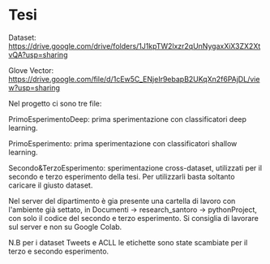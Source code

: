# Tesi
Dataset: https://drive.google.com/drive/folders/1J1kpTW2lxzr2qUnNygaxXiX3ZX2XtvQA?usp=sharing

Glove Vector: https://drive.google.com/file/d/1cEw5C_ENjeIr9ebapB2UKqXn2f6PAjDL/view?usp=sharing

Nel progetto ci sono tre file:

PrimoEsperimentoDeep: prima sperimentazione con classificatori deep learning.

PrimoEsperimento: prima sperimentazione con classificatori shallow learning.

Secondo&TerzoEsperimento: sperimentazione cross-dataset, utilizzati per il secondo e terzo esperimento della tesi. Per utilizzarli basta soltanto caricare il giusto dataset.

Nel server del dipartimento è gia presente una cartella di lavoro con l'ambiente già settato, in Documenti -> research_santoro -> pythonProject, con solo il codice del secondo e terzo esperimento. Si consiglia di lavorare sul server e non su Google Colab.

N.B per i dataset Tweets e ACLL le etichette sono state scambiate per il terzo e secondo esperimento.

